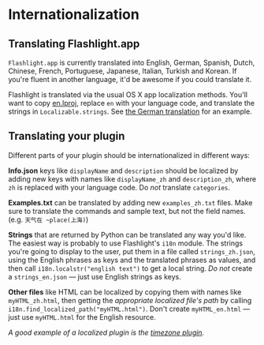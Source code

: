 # Internationalization


## Translating Flashlight.app

`Flashlight.app` is currently translated into English, German, Spanish, Dutch, Chinese, French, Portuguese, Japanese, Italian, Turkish and Korean. If you're fluent in another language, it'd be awesome if you could translate it.

Flashlight is translated via the usual OS X app localization methods. You'll want to copy [en.lproj](https://github.com/nate-parrott/Flashlight/tree/master/FlashlightApp/EasySIMBL/en.lproj), replace `en` with your language code, and translate the strings in `Localizable.strings`. See [the German translation](https://github.com/nate-parrott/Flashlight/blob/master/FlashlightApp/EasySIMBL/de.lproj/Localizable.strings) for an example.

## Translating your plugin

Different parts of your plugin should be internationalized in different ways:

**Info.json** keys like `displayName` and `description` should be localized by adding new keys with names like `displayName_zh` and `description_zh`, where `zh` is replaced with your language code. Do _not_ translate `categories`.

**Examples.txt** can be translated by adding new `examples_zh.txt` files. Make sure to translate the commands and sample text, but not the field names. (e.g. `天气在 ~place(上海)`)

**Strings** that are returned by Python can be translated any way you'd like. The easiest way is probably to use Flashlight's `i18n` module. The strings you're going to display to the user, put them in a file called `strings_zh.json`, using the English phrases as keys and the translated phrases as values, and then call `i18n.localstr("english text")` to get a local string. _Do not_ create a `strings_en.json` — just use English strings as keys.

**Other files** like HTML can be localized by copying them with names like `myHTML_zh.html`, then getting the _appropriate localized file's path_ by calling `i18n.find_localized_path("myHTML.html")`. Don't create `myHTML_en.html` — just use `myHTML.html` for the English resource.

_A good example of a localized plugin is the [timezone plugin](https://github.com/nate-parrott/Flashlight/tree/master/PluginDirectories/1/timezone.bundle)._
